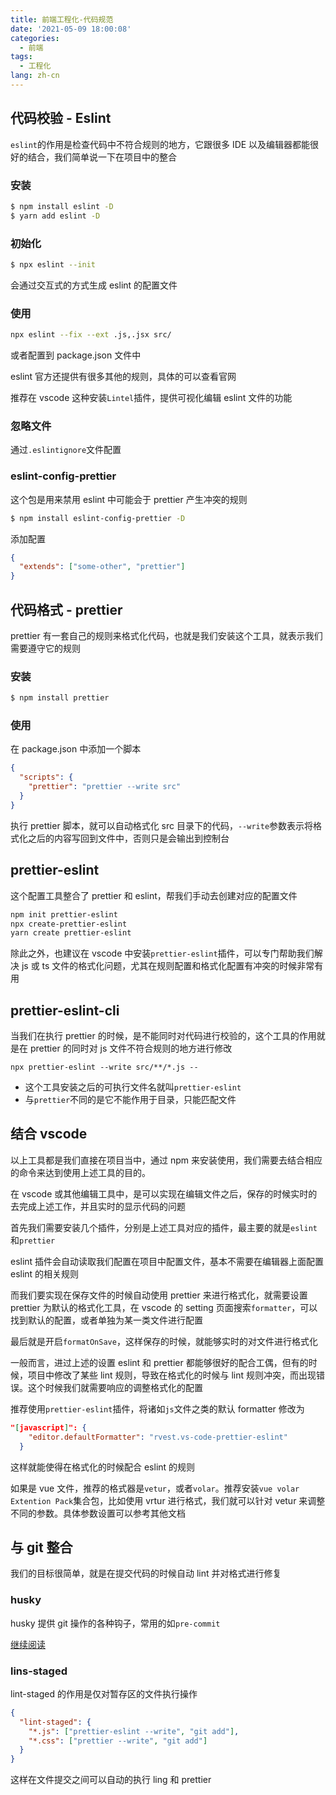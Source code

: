 ```yaml
---
title: 前端工程化-代码规范
date: '2021-05-09 18:00:08'
categories:
  - 前端
tags:
  - 工程化
lang: zh-cn
---
```


## 代码校验 - Eslint

`eslint`的作用是检查代码中不符合规则的地方，它跟很多 IDE 以及编辑器都能很好的结合，我们简单说一下在项目中的整合

### 安装

```bash
$ npm install eslint -D
$ yarn add eslint -D
```

### 初始化

```bash
$ npx eslint --init
```

<!-- more -->

会通过交互式的方式生成 eslint 的配置文件

### 使用

```bash
npx eslint --fix --ext .js,.jsx src/
```

或者配置到 package.json 文件中

eslint 官方还提供有很多其他的规则，具体的可以查看官网

推荐在 vscode 这种安装`Lintel`插件，提供可视化编辑 eslint 文件的功能

### 忽略文件

通过`.eslintignore`文件配置

### eslint-config-prettier

这个包是用来禁用 eslint 中可能会于 prettier 产生冲突的规则

```bash
$ npm install eslint-config-prettier -D
```

添加配置

```json
{
  "extends": ["some-other", "prettier"]
}
```

## 代码格式 - prettier

prettier 有一套自己的规则来格式化代码，也就是我们安装这个工具，就表示我们需要遵守它的规则

### 安装

```bash
$ npm install prettier
```

### 使用

在 package.json 中添加一个脚本

```json
{
  "scripts": {
    "prettier": "prettier --write src"
  }
}
```

执行 prettier 脚本，就可以自动格式化 src 目录下的代码，`--write`参数表示将格式化之后的内容写回到文件中，否则只是会输出到控制台

## prettier-eslint

这个配置工具整合了 prettier 和 eslint，帮我们手动去创建对应的配置文件

```bash
npm init prettier-eslint
npx create-prettier-eslint
yarn create prettier-eslint
```

除此之外，也建议在 vscode 中安装`prettier-eslint`插件，可以专门帮助我们解决 js 或 ts 文件的格式化问题，尤其在规则配置和格式化配置有冲突的时候非常有用

## prettier-eslint-cli

当我们在执行 prettier 的时候，是不能同时对代码进行校验的，这个工具的作用就是在 prettier 的同时对 js 文件不符合规则的地方进行修改

```
npx prettier-eslint --write src/**/*.js --
```

- 这个工具安装之后的可执行文件名就叫`prettier-eslint`
- 与`prettier`不同的是它不能作用于目录，只能匹配文件

## 结合 vscode

以上工具都是我们直接在项目当中，通过 npm 来安装使用，我们需要去结合相应的命令来达到使用上述工具的目的。

在 vscode 或其他编辑工具中，是可以实现在编辑文件之后，保存的时候实时的去完成上述工作，并且实时的显示代码的问题

首先我们需要安装几个插件，分别是上述工具对应的插件，最主要的就是`eslint`和`prettier`

eslint 插件会自动读取我们配置在项目中配置文件，基本不需要在编辑器上面配置 eslint 的相关规则

而我们要实现在保存文件的时候自动使用 prettier 来进行格式化，就需要设置 prettier 为默认的格式化工具，在 vscode 的 setting 页面搜索`formatter`，可以找到默认的配置，或者单独为某一类文件进行配置

最后就是开启`formatOnSave`，这样保存的时候，就能够实时的对文件进行格式化

一般而言，进过上述的设置 eslint 和 prettier 都能够很好的配合工偶，但有的时候，项目中修改了某些 lint 规则，导致在格式化的时候与 lint 规则冲突，而出现错误。这个时候我们就需要响应的调整格式化的配置

推荐使用`prettier-eslint`插件，将诸如`js`文件之类的默认 formatter 修改为

```json
"[javascript]": {
    "editor.defaultFormatter": "rvest.vs-code-prettier-eslint"
  }
```

这样就能使得在格式化的时候配合 eslint 的规则

如果是 vue 文件，推荐的格式器是`vetur`，或者`volar`。推荐安装`vue volar Extention Pack`集合包，比如使用 vrtur 进行格式，我们就可以针对 vetur 来调整不同的参数。具体参数设置可以参考其他文档

## 与 git 整合

我们的目标很简单，就是在提交代码的时候自动 lint 并对格式进行修复

### husky

husky 提供 git 操作的各种钩子，常用的如`pre-commit`

[继续阅读](../node/husky)

### lins-staged

lint-staged 的作用是仅对暂存区的文件执行操作

```json
{
  "lint-staged": {
    "*.js": ["prettier-eslint --write", "git add"],
    "*.css": ["prettier --write", "git add"]
  }
}
```

这样在文件提交之间可以自动的执行 ling 和 prettier
